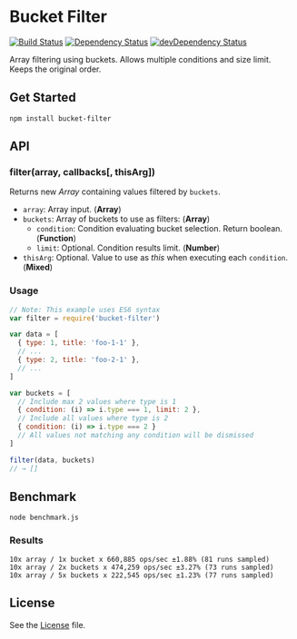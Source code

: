 # Bucket Filter
[![Build Status](https://travis-ci.org/grindcode/bucket-filter.svg?branch=master)](https://travis-ci.org/grindcode/bucket-filter) [![Dependency Status](https://david-dm.org/grindcode/bucket-filter.svg)](https://david-dm.org/grindcode/bucket-filter) [![devDependency Status](https://david-dm.org/grindcode/bucket-filter/dev-status.svg)](https://david-dm.org/grindcode/bucket-filter#info=devDependencies)

Array filtering using buckets. Allows multiple conditions and size limit. Keeps the original order.

## Get Started
```shell
npm install bucket-filter
```

## API
### filter(array, callbacks[, thisArg])
Returns new _Array_ containing values filtered by `buckets`.
* `array`: Array input. (**Array**)
* `buckets`: Array of buckets to use as filters: (**Array**)
  * `condition`: Condition evaluating bucket selection. Return boolean. (**Function**)
  * `limit`: Optional. Condition results limit. (**Number**)
* `thisArg`: Optional. Value to use as _this_ when executing each `condition`. (**Mixed**)

### Usage
```javascript
// Note: This example uses ES6 syntax
var filter = require('bucket-filter')

var data = [
  { type: 1, title: 'foo-1-1' },
  // ...
  { type: 2, title: 'foo-2-1' },
  // ...
]

var buckets = [
  // Include max 2 values where type is 1
  { condition: (i) => i.type === 1, limit: 2 },
  // Include all values where type is 2
  { condition: (i) => i.type === 2 }
  // All values not matching any condition will be dismissed
]

filter(data, buckets)
// → []
```

## Benchmark
```shell
node benchmark.js
```

### Results
```shell
10x array / 1x bucket x 660,885 ops/sec ±1.88% (81 runs sampled)
10x array / 2x buckets x 474,259 ops/sec ±3.27% (73 runs sampled)
10x array / 5x buckets x 222,545 ops/sec ±1.23% (77 runs sampled)
```

## License
See the [License](LICENSE) file.

